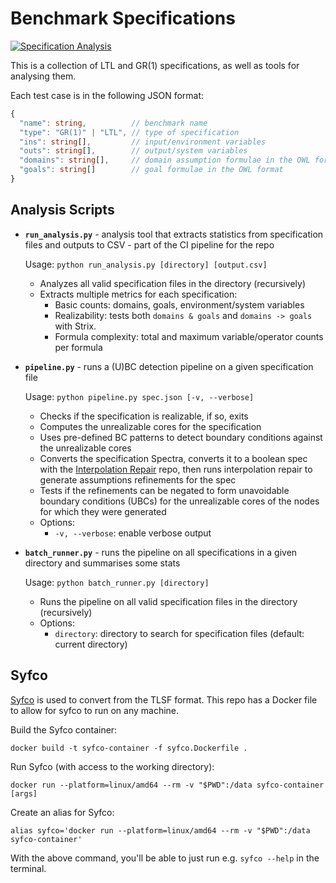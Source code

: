 # Benchmark Specifications
[![Specification Analysis](https://img.shields.io/badge/Specification%20Analysis-Up--to--date-brightgreen?logo=github)](https://github.com/alexanderbira/benchmark-specs/actions/workflows/analysis.yml)

This is a collection of LTL and GR(1) specifications, as well as tools for analysing them.

Each test case is in the following JSON format:
```typescript
{
  "name": string,          // benchmark name
  "type": "GR(1)" | "LTL", // type of specification
  "ins": string[],         // input/environment variables
  "outs": string[],        // output/system variables
  "domains": string[],     // domain assumption formulae in the OWL format (https://gitlab.lrz.de/i7/owl/-/blob/main/doc/FORMATS.md)
  "goals": string[]        // goal formulae in the OWL format
}
```

## Analysis Scripts

- **`run_analysis.py`** - analysis tool that extracts statistics from specification files and outputs to CSV - part of the CI pipeline for the repo
  
  Usage: `python run_analysis.py [directory] [output.csv]`
  
  - Analyzes all valid specification files in the directory (recursively)
  - Extracts multiple metrics for each specification:
    - Basic counts: domains, goals, environment/system variables
    - Realizability: tests both `domains & goals` and `domains -> goals` with Strix.
    - Formula complexity: total and maximum variable/operator counts per formula


- **`pipeline.py`** - runs a (U)BC detection pipeline on a given specification file
  
  Usage: `python pipeline.py spec.json [-v, --verbose]`
  
  - Checks if the specification is realizable, if so, exits
  - Computes the unrealizable cores for the specification
  - Uses pre-defined BC patterns to detect boundary conditions against the unrealizable cores
  - Converts the specification Spectra, converts it to a boolean spec with the [Interpolation Repair](https://github.com/Noobcoder64/interpolation-repair) repo, then runs interpolation repair to generate assumptions refinements for the spec
  - Tests if the refinements can be negated to form unavoidable boundary conditions (UBCs) for the unrealizable cores of the nodes for which they were generated
  - Options:
    - `-v, --verbose`: enable verbose output


- **`batch_runner.py`** - runs the pipeline on all specifications in a given directory and summarises some stats
  
  Usage: `python batch_runner.py [directory]`
  
  - Runs the pipeline on all valid specification files in the directory (recursively)
  - Options:
    - `directory`: directory to search for specification files (default: current directory)

## Syfco
[Syfco](https://github.com/reactive-systems/syfco) is used to convert from the TLSF format. This repo has a Docker file to allow for syfco to run on any machine.

Build the Syfco container:
```shell
docker build -t syfco-container -f syfco.Dockerfile .
```

Run Syfco (with access to the working directory):
```shell
docker run --platform=linux/amd64 --rm -v "$PWD":/data syfco-container [args]
```

Create an alias for Syfco:
```shell
alias syfco='docker run --platform=linux/amd64 --rm -v "$PWD":/data syfco-container'
```
With the above command, you'll be able to just run e.g. `syfco --help` in the terminal.
